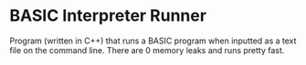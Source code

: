 # BASIC Interpreter Runner

Program (written in C++) that runs a BASIC program when inputted as a text file on the command line. 
There are 0 memory leaks and runs pretty fast. 
